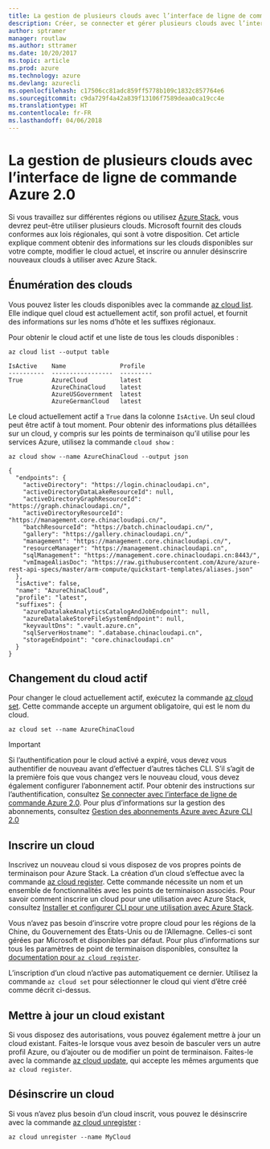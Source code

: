 ```yaml
---
title: La gestion de plusieurs clouds avec l’interface de ligne de commande Azure 2.0
description: Créer, se connecter et gérer plusieurs clouds avec l’interface de ligne de commande Azure 2.0.
author: sptramer
manager: routlaw
ms.author: sttramer
ms.date: 10/20/2017
ms.topic: article
ms.prod: azure
ms.technology: azure
ms.devlang: azurecli
ms.openlocfilehash: c17506cc81adc859ff5778b109c1832c857764e6
ms.sourcegitcommit: c9da729f4a42a839f13106f7589deaa0ca19cc4e
ms.translationtype: HT
ms.contentlocale: fr-FR
ms.lasthandoff: 04/06/2018
---
```

# <a name="managing-multiple-clouds-with-azure-cli-20"></a>La gestion de plusieurs clouds avec l’interface de ligne de commande Azure 2.0

Si vous travaillez sur différentes régions ou utilisez [Azure Stack](https://docs.microsoft.com/azure/azure-stack/user/), vous devrez peut-être utiliser plusieurs clouds. Microsoft fournit des clouds conformes aux lois régionales, qui sont à votre disposition. Cet article explique comment obtenir des informations sur les clouds disponibles sur votre compte, modifier le cloud actuel, et inscrire ou annuler désinscrire nouveaux clouds à utiliser avec Azure Stack.

## <a name="listing-clouds"></a>Énumération des clouds

Vous pouvez lister les clouds disponibles avec la commande [az cloud list](/cli/azure/cloud#az-cloud-list). Elle indique quel cloud est actuellement actif, son profil actuel, et fournit des informations sur les noms d’hôte et les suffixes régionaux.

Pour obtenir le cloud actif et une liste de tous les clouds disponibles :

```azurecli
az cloud list --output table
```

```output
IsActive    Name               Profile
----------  -----------------  ---------
True        AzureCloud         latest
            AzureChinaCloud    latest
            AzureUSGovernment  latest
            AzureGermanCloud   latest
```

Le cloud actuellement actif a `True` dans la colonne `IsActive`. Un seul cloud peut être actif à tout moment. Pour obtenir des informations plus détaillées sur un cloud, y compris sur les points de terminaison qu’il utilise pour les services Azure, utilisez la commande `cloud show` :

```azurecli
az cloud show --name AzureChinaCloud --output json
```

```output
{
  "endpoints": {
    "activeDirectory": "https://login.chinacloudapi.cn",
    "activeDirectoryDataLakeResourceId": null,
    "activeDirectoryGraphResourceId": "https://graph.chinacloudapi.cn/",
    "activeDirectoryResourceId": "https://management.core.chinacloudapi.cn/",
    "batchResourceId": "https://batch.chinacloudapi.cn/",
    "gallery": "https://gallery.chinacloudapi.cn/",
    "management": "https://management.core.chinacloudapi.cn/",
    "resourceManager": "https://management.chinacloudapi.cn",
    "sqlManagement": "https://management.core.chinacloudapi.cn:8443/",
    "vmImageAliasDoc": "https://raw.githubusercontent.com/Azure/azure-rest-api-specs/master/arm-compute/quickstart-templates/aliases.json"
  },
  "isActive": false,
  "name": "AzureChinaCloud",
  "profile": "latest",
  "suffixes": {
    "azureDatalakeAnalyticsCatalogAndJobEndpoint": null,
    "azureDatalakeStoreFileSystemEndpoint": null,
    "keyvaultDns": ".vault.azure.cn",
    "sqlServerHostname": ".database.chinacloudapi.cn",
    "storageEndpoint": "core.chinacloudapi.cn"
  }
}
```

## <a name="switching-the-active-cloud"></a>Changement du cloud actif

Pour changer le cloud actuellement actif, exécutez la commande [az cloud set](/cli/azure/cloud#az-cloud-set). Cette commande accepte un argument obligatoire, qui est le nom du cloud.

```azurecli
az cloud set --name AzureChinaCloud
```

> [!IMPORTANT]
> Si l’authentification pour le cloud activé a expiré, vous devez vous authentifier de nouveau avant d’effectuer d’autres tâches CLI. S’il s’agit de la première fois que vous changez vers le nouveau cloud, vous devez également configurer l’abonnement actif.
> Pour obtenir des instructions sur l’authentification, consultez [Se connecter avec l’interface de ligne de commande Azure 2.0](authenticate-azure-cli.md). Pour plus d’informations sur la gestion des abonnements, consultez [Gestion des abonnements Azure avec Azure CLI 2.0](manage-azure-subscriptions-azure-cli.md)

## <a name="register-a-cloud"></a>Inscrire un cloud

Inscrivez un nouveau cloud si vous disposez de vos propres points de terminaison pour Azure Stack. La création d’un cloud s’effectue avec la commande [az cloud register](/cli/azure/cloud#az-cloud-register). Cette commande nécessite un nom et un ensemble de fonctionnalités avec les points de terminaison associés. Pour savoir comment inscrire un cloud pour une utilisation avec Azure Stack, consultez [Installer et configurer CLI pour une utilisation avec Azure Stack](/azure/azure-stack/user/azure-stack-connect-cli#connect-to-azure-stack).

Vous n’avez pas besoin d’inscrire votre propre cloud pour les régions de la Chine, du Gouvernement des États-Unis ou de l’Allemagne. Celles-ci sont gérées par Microsoft et disponibles par défaut.  Pour plus d’informations sur tous les paramètres de point de terminaison disponibles, consultez la [documentation pour `az cloud register`](/cli/azure/cloud#az-cloud-register).

L’inscription d’un cloud n’active pas automatiquement ce dernier. Utilisez la commande `az cloud set` pour sélectionner le cloud qui vient d’être créé comme décrit ci-dessus.

## <a name="update-an-existing-cloud"></a>Mettre à jour un cloud existant

Si vous disposez des autorisations, vous pouvez également mettre à jour un cloud existant. Faites-le lorsque vous avez besoin de basculer vers un autre profil Azure, ou d’ajouter ou de modifier un point de terminaison.
Faites-le avec la commande [az cloud update](/cli/azure/cloud#az-cloud-update), qui accepte les mêmes arguments que `az cloud register`.

## <a name="unregister-a-cloud"></a>Désinscrire un cloud

Si vous n’avez plus besoin d’un cloud inscrit, vous pouvez le désinscrire avec la commande [az cloud unregister](/cli/azure/cloud#az-cloud-unregister) :

```azurecli
az cloud unregister --name MyCloud
```
